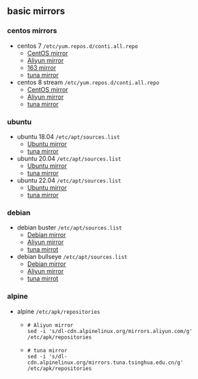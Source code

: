 ## basic mirrors

### centos mirrors
* centos 7 `/etc/yum.repos.d/conti.all.repo`
    + [CentOS mirror](resources/CentOS_centos_7.repo.md)
    + [Aliyun mirror](resources/aliyun_centos_7.repo.md)
    + [163 mirror](resources/163_centos_7.repo.md)
    + [tuna mirror](resources/tuna_centos_7.repo.md)
* centos 8 stream `/etc/yum.repos.d/conti.all.repo`
    + [CentOS mirror](resources/CentOS_centos_8.repo.md)
    + [Aliyun mirror](resources/aliyun_centos_8.repo.md)
    + [tuna mirror](resources/tuna_centos_8.repo.md)

### ubuntu
* ubuntu 18.04 `/etc/apt/sources.list`
    + [Ubuntu mirror](resources/Ubuntu_ubuntu_18.04.repo.md)
    + [tuna mirror](resources/tuna_ubuntu_18.04.repo.md)
* ubuntu 20.04 `/etc/apt/sources.list`
    + [Ubuntu mirror](resources/Ubuntu_ubuntu_20.04.repo.md)
    + [tuna mirror](resources/tuna_ubuntu_20.04.repo.md)
* ubuntu 22.04 `/etc/apt/sources.list`
    + [Ubuntu mirror](resources/Ubuntu_ubuntu_22.04.repo.md)
    + [tuna mirror](resources/tuna_ubuntu_22.04.repo.md)

### debian
* debian buster `/etc/apt/sources.list`
    + [Debian mirror](resources/Debian_debian_buster.repo.md)
    + [Aliyun mirror](resources/aliyun_debian_buster.repo.md)
    + [tuna mirrot](resources/tuna_debian_buster.repo.md)
* debian bullseye `/etc/apt/sources.list`
    + [Debian mirror](resources/Debian_debian_bullseye.repo.md)
    + [Aliyun mirror](resources/aliyun_debian_bullseye.repo.md)
    + [tuna mirrot](resources/tuna_debian_bullseye.repo.md)

### alpine
* alpine `/etc/apk/repositories`
    + ```shell
      # Aliyun mirror
      sed -i 's/dl-cdn.alpinelinux.org/mirrors.aliyun.com/g' /etc/apk/repositories
      ```
    + ```shell
      # tuna mirror
      sed -i 's/dl-cdn.alpinelinux.org/mirrors.tuna.tsinghua.edu.cn/g' /etc/apk/repositories
      ```
